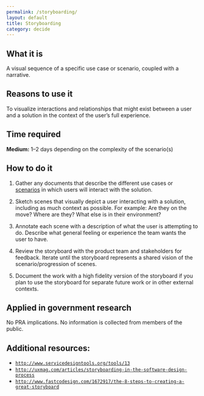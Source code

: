 ```yaml
---
permalink: /storyboarding/
layout: default
title: Storyboarding
category: decide
---
```


## What it is

A visual sequence of a specific use case or scenario, coupled with a narrative.

## Reasons to use it

To visualize interactions and relationships that might exist between a user and a solution in the context of the user’s full experience.

## Time required

**Medium:** 1–2 days depending on the complexity of the scenario(s)

## How to do it

1. Gather any documents that describe the different use cases or [scenarios](../user-scenarios/) in which users will interact with the solution.

2. Sketch scenes that visually depict a user interacting with a solution, including as much context as possible. For example: Are they on the move? Where are they? What else is in their environment?

3. Annotate each scene with a description of what the user is attempting to do. Describe what general feeling or experience the team wants the user to have.

4. Review the storyboard with the product team and stakeholders for feedback. Iterate until the storyboard represents a shared vision of the scenario/progression of scenes.

5. Document the work with a high fidelity version of the storyboard if you plan to use the storyboard for separate future work or in other external contexts.

## Applied in government research

No PRA implications. No information is collected from members of the public.

## Additional resources:
- [`http://www.servicedesigntools.org/tools/13`](http://www.servicedesigntools.org/tools/13)
- [`http://uxmag.com/articles/storyboarding-in-the-software-design-process`](http://uxmag.com/articles/storyboarding-in-the-software-design-process)
- [`http://www.fastcodesign.com/1672917/the-8-steps-to-creating-a-great-storyboard`](http://www.fastcodesign.com/1672917/the-8-steps-to-creating-a-great-storyboard)
